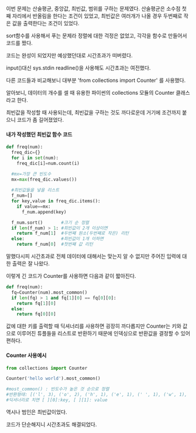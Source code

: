 이번 문제는 산술평균, 중앙값, 최빈값, 범위를 구하는 문제였다.
산술평균은 소수점 첫째 자리에서 반올림을 한다는 조건이 있었고, 최빈값은 여러개가 나올 경우 두번째로 작은 값을 출력한다는 조건이 있었다.

sort함수를 사용해서 푸는 문제라 정렬에 대한 걱정은 없었고, 각각을 함수로 만들어서 코드를 짰다. 

코드는 완성이 되었지만 예상했던대로 시간초과가 떠버렸다.

input()대신 sys.stdin readline()을 사용해도 시간초과는 여전했다.

다른 코드들과 비교해보니 대부분 'from collections import Counter' 를 사용했다.

알아보니, 데이터의 개수를 셀 때 유용한 파이썬의 collections 모듈의 Counter 클래스라고 한다.

최빈값을 작성할 때 사용되는데, 최빈값을 구하는 것도 까다로운데 거기에 조건까지 붙으니 코드가 좀 길어졌었다.

#### 내가 작성했던 최빈값 함수 코드
```python
def freq(num):
  freq_dic={} 
  for i in set(num):
    freq_dic[i]=num.count(i)

  #mx=가장 큰 빈도수
  mx=max(freq_dic.values())
  
  #최빈값들을 넣을 리스트
  f_num=[]
  for key,value in freq_dic.items():
    if value==mx:
      f_num.append(key)

  f_num.sort() 	     #크기 순 정렬
  if len(f_num) > 1: #최빈값이 2개 이상이면
    return f_num[1]  #두번째 원소(두번째로 작은) 리턴
  else:              #최빈값이 1개 이하면
    return f_num[0]  #첫번째 값 리턴

```
말했다시피 시간초과로 전체 데이터에 대해서는 맞는지 알 수 없지만 주어진 입력에 대한 출력은 잘 나왔다. 

이렇게 긴 코드가 Counter를 사용하면 다음과 같이 짧아진다.

```python
def freq(num):
  fq=Counter(num).most_common()
  if len(fq) > 1 and fq[1][0] == fq[0][0]:
    return fq[1][0]
  else:
    return fq[0][0]
```
값에 대한 키를 출력할 때 딕셔너리를 사용하면 굉장히 까다롭지만 Counter는 키와 값으로 이루어진 튜플들을 리스트로 반환하기 때문에 인덱싱으로 반환값을 결정할 수 있어 편하다.
#### Counter 사용예시

```python
from collections import Counter

Counter('hello world').most_common()

#most_common() : 빈도수가 높은 것 순으로 정렬
#반환형태: [('l', 3), ('o', 2), ('h', 1), ('e', 1), (' ', 1), ('w', 1), ('r', 1), ('d', 1)]
#딕셔너리로 치면 [ ][0]:key, [ ][1]: value
```


역시나 범인은 최빈값이었다. 

코드가 단순해지니 시간초과도 해결되었다.
